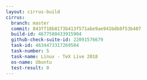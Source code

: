 ```yaml
---
layout: cirrus-build
cirrus:
  branch: master
  commit: 843ff18b8173b413f571abe9ae941bdb8f53b407
  build-id: 4677580433915904
  github-check-suite-id: 22091576679
  task-id: 4634473317269504
  task-number: 5
  task-name: Linux - TeX Live 2018
  os-name: Ubuntu
  test-result: 0
---
```

